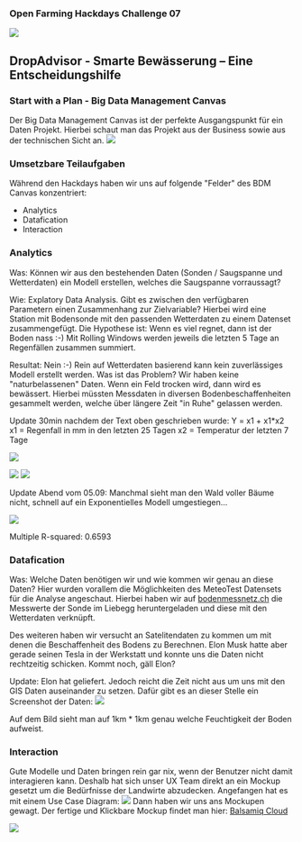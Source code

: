 ### Open Farming Hackdays Challenge 07
![](./img/DropAdvisor.jpg)
## DropAdvisor - Smarte Bewässerung – Eine Entscheidungshilfe

### Start with a Plan - Big Data Management Canvas
Der Big Data Management Canvas ist der perfekte Ausgangspunkt für ein Daten Projekt. Hierbei schaut man das Projekt aus der Business sowie aus der technischen Sicht an. 
![](./img/BDM.jpg)

### Umsetzbare Teilaufgaben
Während den Hackdays haben wir uns auf folgende "Felder" des BDM Canvas konzentriert:

- Analytics
- Datafication
- Interaction

### Analytics
Was: Können wir aus den bestehenden Daten (Sonden / Saugspanne und Wetterdaten) ein Modell erstellen, welches die Saugspanne vorraussagt?

Wie: Explatory Data Analysis. Gibt es zwischen den verfügbaren Parametern einen Zusammenhang zur Zielvariable? Hierbei wird eine Station mit Bodensonde mit den passenden Wetterdaten zu einem Datenset zusammengefügt. Die Hypothese ist: Wenn es viel regnet, dann ist der Boden nass :-) Mit Rolling Windows werden jeweils die letzten 5 Tage an Regenfällen zusammen summiert. 

Resultat: Nein :-) Rein auf Wetterdaten basierend kann kein zuverlässiges Modell erstellt werden. Was ist das Problem? Wir haben keine "naturbelassenen" Daten. Wenn ein Feld trocken wird, dann wird es bewässert. Hierbei müssten Messdaten in diversen Bodenbeschaffenheiten gesammelt werden, welche über längere Zeit "in Ruhe" gelassen werden. 

Update 30min nachdem der Text oben geschrieben wurde:
Y = x1 + x1*x2
x1 = Regenfall in mm in den letzten 25 Tagen
x2 = Temperatur der letzten 7 Tage

![](./img/Modell.png)

![](./img/modelsummary.png)
![](./img/something.jpg)

Update Abend vom 05.09:
Manchmal sieht man den Wald voller Bäume nicht, schnell auf ein Exponentielles Modell umgestiegen... 

![](./img/newpred.png)

Multiple R-squared:  0.6593


### Datafication
Was: Welche Daten benötigen wir und wie kommen wir genau an diese Daten?
Hier wurden vorallem die Möglichkeiten des MeteoTest Datensets für die Analyse angeschaut. Hierbei haben wir auf [bodenmessnetz.ch](https://bodenmessnetz.ch/messwerte/datenabfrage) die Messwerte der Sonde im Liebegg heruntergeladen und diese mit den Wetterdaten verknüpft.

Des weiteren haben wir versucht an Satelitendaten zu kommen um mit denen die Beschaffenheit des Bodens zu Berechnen. Elon Musk hatte aber gerade seinen Tesla in der Werkstatt und konnte uns die Daten nicht rechtzeitig schicken. Kommt noch, gäll Elon?

Update: Elon hat geliefert. Jedoch reicht die Zeit nicht aus um uns mit den GIS Daten auseinander zu setzen. Dafür gibt es an dieser Stelle ein Screenshot der Daten:
![](./img/satelit.png)

Auf dem Bild sieht man auf 1km * 1km genau welche Feuchtigkeit der Boden aufweist. 

### Interaction
Gute Modelle und Daten bringen rein gar nix, wenn der Benutzer nicht damit interagieren kann. Deshalb hat sich unser UX Team direkt an ein Mockup gesetzt um die Bedürfnisse der Landwirte abzudecken. Angefangen hat es mit einem Use Case Diagram:
![](./img/UseCases.jpg)
Dann haben wir uns ans Mockupen gewagt. Der fertige und Klickbare Mockup findet man hier:
[Balsamiq Cloud](https://balsamiq.cloud/swkxz9c/pbt93op/r1892?f=N4IgUiBcCMA0IDkpxAYWfAMhkAhHAsjgFo4DSUA2gLoC%2BQA%3D]())

![](./img/mockup.gif)

